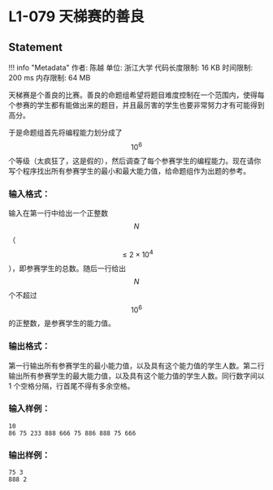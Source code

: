 
# L1-079 天梯赛的善良

## Statement

!!! info "Metadata"
    作者: 陈越
    单位: 浙江大学
    代码长度限制: 16 KB
    时间限制: 200 ms
    内存限制: 64 MB

天梯赛是个善良的比赛。善良的命题组希望将题目难度控制在一个范围内，使得每个参赛的学生都有能做出来的题目，并且最厉害的学生也要非常努力才有可能得到高分。

于是命题组首先将编程能力划分成了 $$10^6$$ 个等级（太疯狂了，这是假的），然后调查了每个参赛学生的编程能力。现在请你写个程序找出所有参赛学生的最小和最大能力值，给命题组作为出题的参考。

### 输入格式：

输入在第一行中给出一个正整数 $$N$$（$$\le 2\times 10^4$$），即参赛学生的总数。随后一行给出 $$N$$ 个不超过 $$10^6$$ 的正整数，是参赛学生的能力值。

### 输出格式：

第一行输出所有参赛学生的最小能力值，以及具有这个能力值的学生人数。第二行输出所有参赛学生的最大能力值，以及具有这个能力值的学生人数。同行数字间以 1 个空格分隔，行首尾不得有多余空格。

### 输入样例：
```plaintext
10
86 75 233 888 666 75 886 888 75 666
```

### 输出样例：
```plaintext
75 3
888 2
```


